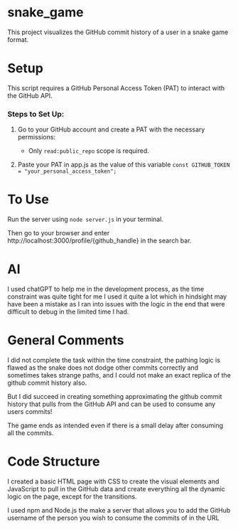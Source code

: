 # snake_game
This project visualizes the GitHub commit history of a user in a snake game format.

# Setup

This script requires a GitHub Personal Access Token (PAT) to interact with the GitHub API.

### Steps to Set Up:

1. Go to your GitHub account and create a PAT with the necessary permissions:
   - Only `read:public_repo` scope is required.  
   
2. Paste your PAT in app.js as the value of this variable ``const GITHUB_TOKEN = "your_personal_access_token";``  

# To Use
Run the server using ``node server.js`` in your terminal.
   
Then go to your browser and enter http://localhost:3000/profile/{github_handle} in the search bar.

# AI
I used chatGPT to help me in the development process, as the time constraint was quite tight for me I used it quite a lot which in hindsight may have been a mistake as I ran into issues with the logic in the end that were difficult to debug in the limited time I had.  
  
# General Comments
I did not complete the task within the time constraint, the pathing logic is flawed as the snake does not dodge other commits correctly and sometimes takes strange paths, and I could not make an exact replica of the github commit history also.  
  
But I did succeed in creating something approximating the github commit history that pulls from the GitHub API and can be used to consume any users commits!  
  
The game ends as intended even if there is a small delay after consuming all the commits.

# Code Structure
I created a basic HTML page with CSS to create the visual elements and JavaScript to pull in the GitHub data and create everything all the dynamic logic on the page, except for the transitions.  
  
I used npm and Node.js the make a server that allows you to add the GitHub username of the person you wish to consume the commits of in the URL
